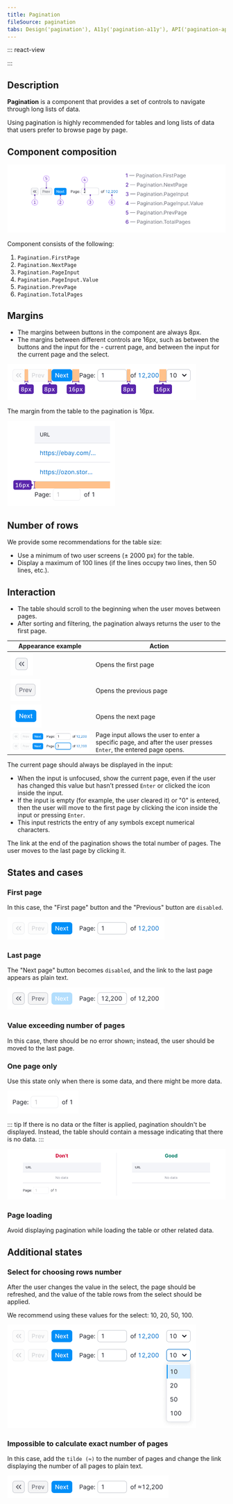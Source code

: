 ```yaml
---
title: Pagination
fileSource: pagination
tabs: Design('pagination'), A11y('pagination-a11y'), API('pagination-api'), Example('pagination-code'), Changelog('pagination-changelog')
---
```


::: react-view

<script lang="tsx">
import React from 'react';

import Pagination from '@semcore/ui/pagination';
import PlaygroundGeneration from '@components/PlaygroundGeneration';

const App = PlaygroundGeneration(
  (createGroupWidgets) => {
    const { onChange, text } = createGroupWidgets('Pagination');

    const currentPage = text({
      key: 'currentPage',
      defaultValue: 1,
      label: 'CurrentPage',
    });

    const totalPages = text({
      key: 'totalPages',
      defaultValue: 122360,
      label: 'TotalPages',
    });

    return (
      <Pagination
        currentPage={currentPage}
        onCurrentPageChange={(value) => onChange('currentPage', value)}
        totalPages={Number(totalPages)}
      />
    );
  },
  {
    filterProps: ['onChange'],
  },
);
</script>

:::

## Description

**Pagination** is a component that provides a set of controls to navigate through long lists of data.

Using pagination is highly recommended for tables and long lists of data that users prefer to browse page by page.

## Component composition

![](static/pagination-composition.png)

Component consists of the following:

1. `Pagination.FirstPage`
2. `Pagination.NextPage`
3. `Pagination.PageInput`
4. `Pagination.PageInput.Value`
5. `Pagination.PrevPage`
6. `Pagination.TotalPages`

## Margins

- The margins between buttons in the component are always 8px.
- The margins between different controls are 16px, such as between the buttons and the input for the - current page, and between the input for the current page and the select.

![](static/margins.png)

The margin from the table to the pagination is 16px.

![](static/margin-top.png)

## Number of rows

We provide some recommendations for the table size:

- Use a minimum of two user screens (± 2000 px) for the table.
- Display a maximum of 100 lines (if the lines occupy two lines, then 50 lines, etc.).

## Interaction

- The table should scroll to the beginning when the user moves between pages.
- After sorting and filtering, the pagination always returns the user to the first page.

| Appearance example                | Action          |
| --------------------------------- | --------------- |
| ![](static/secondary-button.png)  | Opens the first page                                                                                                                              |
| ![](static/secondary-button-2.png) | Opens the previous page                                                                                                                           |
| ![](static/primary-button.png)     | Opens the next page                                                                                                                               |
| ![](static/steps.png)              | Page input allows the user to enter a specific page, and after the user presses `Enter`, the entered page opens. |

The current page should always be displayed in the input:

- When the input is unfocused, show the current page, even if the user has changed this value but hasn’t pressed `Enter` or clicked the icon inside the input.
- If the input is empty (for example, the user cleared it) or "0" is entered, then the user will move to the first page by clicking the icon inside the input or pressing `Enter`.
- This input restricts the entry of any symbols except numerical characters.

The link at the end of the pagination shows the total number of pages. The user moves to the last page by clicking it.

## States and cases

### First page

In this case, the "First page" button and the "Previous" button are `disabled`.

![](static/first-page.png)

### Last page

The "Next page" button becomes `disabled`, and the link to the last page appears as plain text.

![](static/last-page.png)

### Value exceeding number of pages

In this case, there should be no error shown; instead, the user should be moved to the last page.

### One page only

Use this state only when there is some data, and there might be more data.

![](static/one-page.png)

::: tip
If there is no data or the filter is applied, pagination shouldn't be displayed. Instead, the table should contain a message indicating that there is no data.
:::

![](static/empty-yes-no.png)

### Page loading

Avoid displaying pagination while loading the table or other related data.

## Additional states

### Select for choosing rows number

After the user changes the value in the select, the page should be refreshed, and the value of the table rows from the select should be applied.

We recommend using these values for the select: 10, 20, 50, 100.

![](static/page-select.png)

### Impossible to calculate exact number of pages

In this case, add the `tilde (≈)` to the number of pages and change the link displaying the number of all pages to plain text.

![](static/undefined-number.png)
